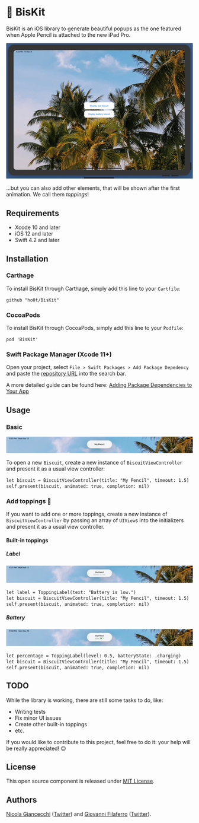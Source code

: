 # 🍪 BisKit

BisKit is an iOS library to generate beautiful popups as the one featured when Apple Pencil is attached to the new iPad Pro.

![](demo.gif) 

...but you can also add other elements, that will be shown after the first animation. We call them _toppings_!

## Requirements

- Xcode 10 and later
- iOS 12 and later
- Swift 4.2 and later

## Installation

### Carthage

To install BisKit through Carthage, simply add this line to your `Cartfile`:

```
github "ho0t/BisKit"
```

### CocoaPods

To install BisKit through CocoaPods, simply add this line to your `Podfile`:

```
pod 'BisKit'
```

### Swift Package Manager (Xcode 11+)

Open your project, select `File > Swift Packages > Add Package Depedency` and paste the [repository URL](https://github.com/ho0t/BisKit) into the search bar.

  A more detailed guide can be found here: [Adding Package Dependencies to Your App](https://developer.apple.com/documentation/swift_packages/adding_package_dependencies_to_your_app)

## Usage

### Basic

![](biskit_empty.png) 

To open a new `Biscuit`, create a new instance of `BiscuitViewController` and present it as a usual view controller:

```
let biscuit = BiscuitViewController(title: "My Pencil", timeout: 1.5)
self.present(biscuit, animated: true, completion: nil)
```

### Add toppings 🍬

If you want to add one or more toppings, create a new instance of `BiscuitViewController` by passing an array of `UIView`s into the initializers and present it as a usual view controller.

#### Built-in toppings

##### Label

![](biskit_text.png) 

```
let label = ToppingLabel(text: "Battery is low.")
let biscuit = BiscuitViewController(title: "My Pencil", timeout: 1.5)
self.present(biscuit, animated: true, completion: nil)
```

##### Battery

![](biskit_battery.png) 

```
let percentage = ToppingLabel(level: 0.5, batteryState: .charging) 
let biscuit = BiscuitViewController(title: "My Pencil", timeout: 1.5)
self.present(biscuit, animated: true, completion: nil)
```

## TODO

While the library is working, there are still some tasks to do, like:

- Writing tests
- Fix minor UI issues
- Create other built-in toppings
- etc.

If you would like to contribute to this project, feel free to do it: your help will be really appreciated! 😉

## License

This open source component is released under [MIT License](https://github.com/ho0t/BisKit/blob/master/LICENSE).

## Authors

[Nicola Giancecchi](https://github.com/nicorsm) ([Twitter](https://www.twitter.com/nicorsm)) and [Giovanni Filaferro](https://github.com/fila95) ([Twitter](https://www.twitter.com/fila95)).

